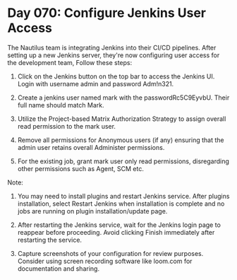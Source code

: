 # Day 070: Configure Jenkins User Access
The Nautilus team is integrating Jenkins into their CI/CD pipelines. After setting up a new Jenkins server, they're now configuring user access for the development team, Follow these steps:



1. Click on the Jenkins button on the top bar to access the Jenkins UI. Login with username admin and password Adm!n321.

2. Create a jenkins user named mark with the passwordRc5C9EyvbU. Their full name should match Mark.

3. Utilize the Project-based Matrix Authorization Strategy to assign overall read permission to the mark user.

4. Remove all permissions for Anonymous users (if any) ensuring that the admin user retains overall Administer permissions.

5. For the existing job, grant mark user only read permissions, disregarding other permissions such as Agent, SCM etc.


Note:

1. You may need to install plugins and restart Jenkins service. After plugins installation, select Restart Jenkins when installation is complete and no jobs are running on plugin installation/update page.


2. After restarting the Jenkins service, wait for the Jenkins login page to reappear before proceeding. Avoid clicking Finish immediately after restarting the service.


3. Capture screenshots of your configuration for review purposes. Consider using screen recording software like loom.com for documentation and sharing.